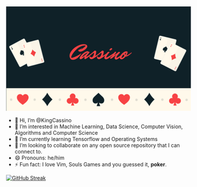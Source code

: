 
![Cassino Banner](Cassino.png)

- 👋 Hi, I’m @KingCassino
- 👀 I’m interested in Machine Learning, Data Science, Computer Vision, Algorithms and Computer Science
- 🌱 I’m currently learning Tensorflow and Operating Systems
- 💞️ I’m looking to collaborate on any open source repository that I can connect to.
- 😄 Pronouns: he/him
- ⚡ Fun fact: I love Vim, Souls Games and you guessed it, **poker**.

[![GitHub Streak](https://streak-stats.demolab.com?user=KingCassino&theme=github-dark&hide_border=true)](https://git.io/streak-stats)

<!---
KingCassino/KingCassino is a ✨ special ✨ repository because its `README.md` (this file) appears on your GitHub profile.
You can click the Preview link to take a look at your changes.
--->
